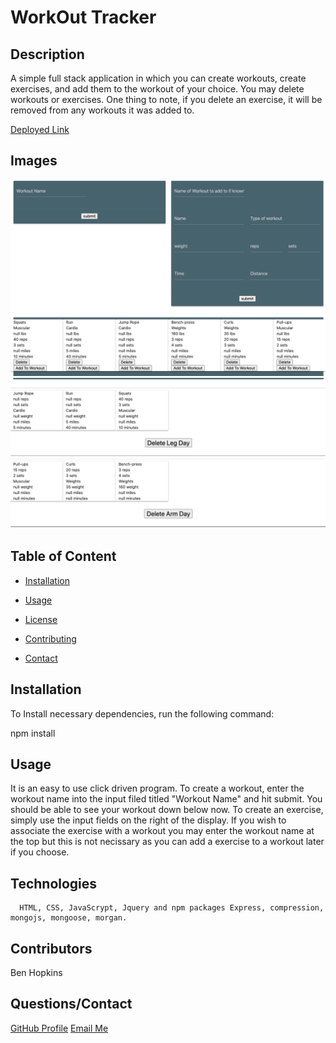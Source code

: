 
  # WorkOut Tracker

  

  ## Description

  A simple full stack application in which you can create workouts, create exercises, and add them to the workout of your choice. You may delete workouts or exercises. One thing to note, if you delete an exercise, it will be removed from any workouts it was added to.

 <a href="https://guarded-inlet-07649.herokuapp.com/">Deployed Link<a>

  ## Images

  <img src="1.jpg">
  <img src="2.jpg">



  
  ## Table of Content

  * [Installation](#installation)

  * [Usage](#usage)

  * [License](#license)

  * [Contributing](#contributors)

  * [Contact](#questions/contact)

  ## Installation

  To Install necessary dependencies, run the following command:
  
  npm install

  ## Usage

  It is an easy to use click driven program. To create a workout, enter the workout name into the input filed titled "Workout Name" and hit submit. You should be able to see your workout down below now. To create an exercise, simply use the input fields on the right of the display. If you wish to associate the exercise with a workout you may enter the workout name at the top but this is not necissary as you can add a exercise to a workout later if you choose. 
  
  ## Technologies

      HTML, CSS, JavaScrypt, Jquery and npm packages Express, compression, mongojs, mongoose, morgan.

  ## Contributors

  Ben Hopkins

  ## Questions/Contact

  <a href="https://github.com/bh007183">GitHub Profile</a>
  <a href="mailto:bjhops17@gmail.com"> Email Me</a>
  
  



  